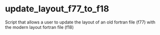 # update_layout_f77_to_f18
Script that allows a user to update the layout of an old fortran file (f77) with the modern layout fortran file (f18)

